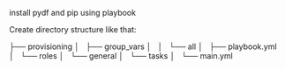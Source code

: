 install pydf and pip using playbook

Create directory structure like that:

├── provisioning
│   ├── group_vars
│   │   └── all
│   ├── playbook.yml
│   └── roles
│       └── general
│           └── tasks
│               └── main.yml


